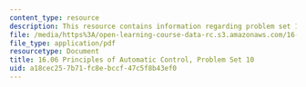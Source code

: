 ```yaml
---
content_type: resource
description: This resource contains information regarding problem set 10.
file: /media/https%3A/open-learning-course-data-rc.s3.amazonaws.com/16-06-principles-of-automatic-control-fall-2012/a18cec257b71fc8ebccf47c5f8b43ef0_MIT16_06F12_ProblemsSet_10.pdf
file_type: application/pdf
resourcetype: Document
title: 16.06 Principles of Automatic Control, Problem Set 10
uid: a18cec25-7b71-fc8e-bccf-47c5f8b43ef0
---
```

